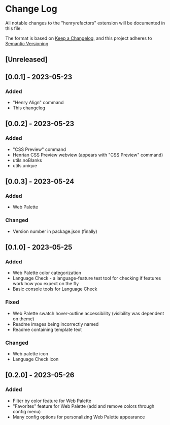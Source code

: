 # Change Log

All notable changes to the "henryrefactors" extension will be documented in this file.

The format is based on [Keep a Changelog](https://keepachangelog.com/en/1.0.0/),
and this project adheres to [Semantic Versioning](https://semver.org/spec/v2.0.0.html).

## [Unreleased]

## [0.0.1] - 2023-05-23

### Added

- "Henry Align" command
- This changelog

## [0.0.2] - 2023-05-23

### Added

- "CSS Preview" command
- Henrian CSS Preview webview (appears with "CSS Preview" command)
- utils.noBlanks
- utils.unique

## [0.0.3] - 2023-05-24

### Added

- Web Palette

### Changed

- Version number in package.json (finally)

## [0.1.0] - 2023-05-25

### Added

- Web Palette color categorization
- Language Check - a language-feature test tool for checking if features work how you expect on the fly
- Basic console tools for Language Check

### Fixed

- Web Palette swatch hover-outline accessibility (visibility was dependent on theme)
- Readme images being incorrectly named
- Readme containing template text

### Changed

- Web palette icon
- Language Check icon

## [0.2.0] - 2023-05-26

### Added

- Filter by color feature for Web Palette
- "Favorites" feature for Web Palette (add and remove colors through config menu)
- Many config options for personalizing Web Palette appearance
